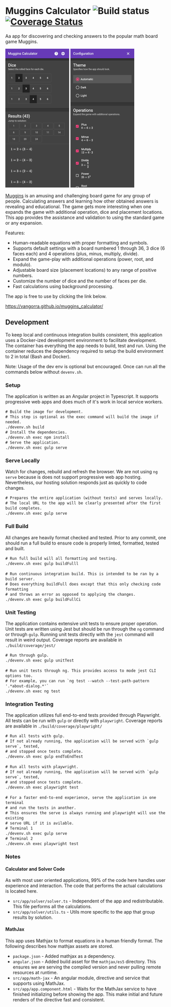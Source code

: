 # Muggins Calculator ![Build status](https://github.com/vangorra/muggins_calculator/workflows/Build/badge.svg?branch=main) [![Coverage Status](https://coveralls.io/repos/github/vangorra/muggins_calculator/badge.svg)](https://coveralls.io/github/vangorra/muggins_calculator)

Aa app for discovering and checking answers to the popular math board game Muggins.

[![Calculator screenshot. Click to load.](./assets/calculate_page.png)](https://vangorra.github.io/muggins_calculator/) [![Configuration Screenshot. Click to load.](./assets/config_page.png)](https://vangorra.github.io/muggins_calculator/)

<a href="https://www.mugginsmath.com/" target="_blank">Muggins</a>
is an amusing and challenging board game for any group of people.
Calculating answers and learning how other obtained answers is revealing and educational.
The game gets more interesting when one expands the game with additional operation, dice and placement locations.
This app provides the assistance and validation to using the standard game or any expansion.

Features:

- Human-readable equations with proper formatting and symbols.
- Supports default settings with a board numbered 1 through 36, 3 dice (6 faces each) and 4 operations (plus, minus, multiply, divide).
- Expand the game-play with additional operations (power, root, and modulo).
- Adjustable board size (placement locations) to any range of positive numbers. 
- Customize the number of dice and the number of faces per die. 
- Fast calculations using background processing.

The app is free to use by clicking the link below.

https://vangorra.github.io/muggins_calculator/

## Development

To keep local and continuous integration builds consistent,
this application uses a Docker-ized development environment to facilitate development.
The container has everything the app needs to build, test and run.
Using the container reduces the dependency required to setup the build environment to 2 in total (Bash and Docker).

Note: Usage of the dev env is optional but encouraged.
Once can run all the commands below without `devenv.sh`.

### Setup

The application is written as an Angular project in Typescript.
It supports progressive web apps and does much of it's work in local service workers.

```shell
# Build the image for development.
# This step is optional as the exec command will build the image if needed.
./devenv.sh build
# Install the dependencies.
./devenv.sh exec npm install
# Serve the application.
./devenv.sh exec gulp serve
```

### Serve Locally

Watch for changes, rebuild and refresh the browser.
We are not using `ng serve` because is does not support progressive web app hosting.
Nevertheless, our hosting solution responds just as quickly to code changes.

```shell
# Prepares the entire application (without tests) and serves locally.
# The local URL to the app will be clearly presented after the first build completes.
./devenv.sh exec gulp serve
```

### Full Build

All changes are heavily format checked and tested.
Prior to any commit, one should run a full build to ensure code is properly linted, formatted, tested and built.

```shell
# Run full build will all formatting and testing.
./devenv.sh exec gulp buildFulll

# Run continuous integration build. This is intended to be ran by a build server.
# Does everything buildFull does except that this only checking code formatting 
# and throws an error as opposed to applying the changes. 
./devenv.sh exec gulp buildFullCi
```

### Unit Testing

The application contains extensive unit tests to ensure proper operation.
Unit tests are written using Jest but should be run through the `ng` command or through `gulp`.
Running unit tests directly with the `jest` command will result in weird output.
Coverage reports are available in `./build/coverage/jest/`

```shell
# Run through gulp.
./devenv.sh exec gulp unitTest

# Run unit tests through ng. This provides access to mode jest CLI options too.
# For example, you can run `ng test --watch --test-path-pattern '.*about-dialog.*'`
./devenv.sh exec ng test

```

### Integration Testing

The application utilizes full end-to-end tests provided through Playwright.
All tests can be run with `gulp` or directly with `playwright`.
Coverage reports are available in `./build/coverage/playwright/`

```shell
# Run all tests with gulp.
# If not already running, the application will be served with `gulp serve`, tested, 
# and stopped once tests complete.
./devenv.sh exec gulp endToEndTest

# Run all tests with playwright.
# If not already running, the application will be served with `gulp serve`, tested, 
# and stopped once tests complete.
./devenv.sh exec playwright test

# For a faster end-to-end experience, serve the application in one terminal
# and run the tests in another.
# This ensures the serve is always running and playwright will use the existing
# serve URL if it is avilable.
# Terminal 1
./devenv.sh exec gulp serve
# Terminal 2
./devenv.sh exec playwright test
```

### Notes

#### Calculator and Solver Code

As with most user oriented applications, 99% of the code here handles user experience and interaction.
The code that performs the actual calculations is located here.

- `src/app/solver/solver.ts` - Independent of the app and redistributable.
This file performs all the calculations.
- `src/app/solver/utils.ts` - Utils more specific to the app that group results by solution.

#### MathJax

This app uses Mathjax to format equations in a human friendly format.
The following describes how mathjax assets are stored.

- `package.json` - Added mathjax as a dependency.
- `angular.json` - Added build asset for the `mathjax/es5` directory.
This ensures we are serving the compiled version and never pulling remote resources at runtime.
- `src/app/math-jax` - An angular module, directive and service that supports using MathJax.
- `src/app/app.component.html` - Waits for the MathJax service to have finished initializing before showing the app.
This make initial and future renders of the directive fast and consistent.
